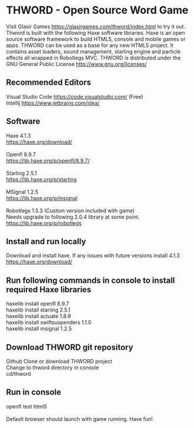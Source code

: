 # THWORD - Open Source Word Game
Visit Glasir Games https://glasirgames.com/thword/index.html to try it out.
Thword is built with the following Haxe software libraries. Haxe is an open source software framework to build HTML5, console and mobile games or apps. THWORD can be used as a base for any new HTML5 project. It contains asset loaders, sound management, starling engine and particle effects all wrapped in Robotlegs MVC. THWORD is distributed under the GNU General Public License http://www.gnu.org/licenses/

## Recommended Editors
Visual Studio Code https://code.visualstudio.com/ (Free) <br />
Intellij https://www.jetbrains.com/idea/ <br />

## Software
Haxe 4.1.3<br />
https://haxe.org/download/<br />
<br />
Openfl 8.9.7<br />
https://lib.haxe.org/p/openfl/8.9.7/<br />
<br />
Starling 2.5.1<br />
https://lib.haxe.org/p/starling<br />
<br />
MSignal 1.2.5<br />
https://lib.haxe.org/p/msignal<br />
<br />
Robotlegs 1.5.3 (Custom version included with game)<br />
Needs upgrade to following 2.0.4 library at some point.<br />
https://lib.haxe.org/p/robotlegs<br />

## Install and run locally
Download and install haxe. If any issues with future versions install 4.1.3<br />
https://haxe.org/download/<br />

## Run following commands in console to install required Haxe libraries
haxelib install openfl 8.9.7 <br />
haxelib install starling 2.5.1 <br />
haxelib install actuate 1.8.9 <br />
haxelib install swiftsuspenders 1.1.0 <br />
haxelib install msignal 1.2.5 <br />

## Download THWORD git repository
Github Clone or download THWORD project<br />
Change to thword directory in console<br />
cd/thword<br />

## Run in console
openfl test html5<br />
<br />
Default browser should launch with game running. Have fun!